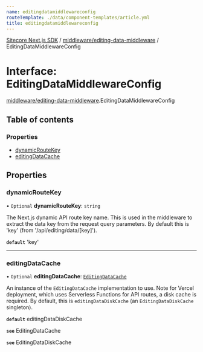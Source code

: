 ```yaml
---
name: editingdatamiddlewareconfig
routeTemplate: ./data/component-templates/article.yml
title: editingdatamiddlewareconfig
---
```


[Sitecore Next.js SDK](/docs/nextjs/ref/) / [middleware/editing-data-middleware](/docs/nextjs/ref/modules/middleware_editing_data_middleware) / EditingDataMiddlewareConfig

# Interface: EditingDataMiddlewareConfig

[middleware/editing-data-middleware](/docs/nextjs/ref/modules/middleware_editing_data_middleware).EditingDataMiddlewareConfig

## Table of contents

### Properties

- [dynamicRouteKey](/docs/nextjs/ref/interfaces/middleware_editing_data_middleware/editingdatamiddlewareconfig#dynamicroutekey)
- [editingDataCache](/docs/nextjs/ref/interfaces/middleware_editing_data_middleware/editingdatamiddlewareconfig#editingdatacache)

## Properties

### dynamicRouteKey

• `Optional` **dynamicRouteKey**: `string`

The Next.js dynamic API route key name. This is used in the middleware to extract the data
key from the request query parameters. By default this is 'key' (from '/api/editing/data/[key]').

**`default`** 'key'

___

### editingDataCache

• `Optional` **editingDataCache**: [`EditingDataCache`](/docs/nextjs/ref/interfaces/middleware_editing_data_cache/editingdatacache)

An instance of the `EditingDataCache` implementation to use.
Note for Vercel deployment, which uses Serverless Functions for API routes, a disk cache is required.
By default, this is `editingDataDiskCache` (an `EditingDataDiskCache` singleton).

**`default`** editingDataDiskCache

**`see`** EditingDataCache

**`see`** EditingDataDiskCache
